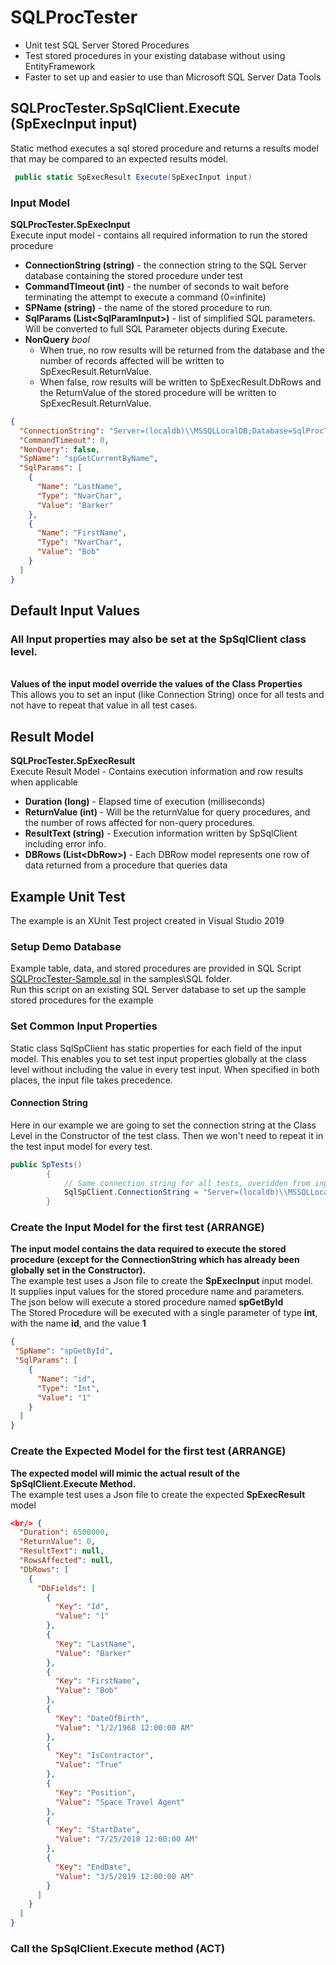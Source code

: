 # SQLProcTester
* Unit test SQL Server Stored Procedures 
* Test stored procedures in your existing database without using EntityFramework
* Faster to set up and easier to use than Microsoft SQL Server Data Tools

## SQLProcTester.SpSqlClient.Execute (SpExecInput input)
Static method executes a sql stored procedure and returns a results model that may be compared to an expected results model.

```C#
 public static SpExecResult Execute(SpExecInput input)
```

### Input Model
 **SQLProcTester.SpExecInput**
<br/> Execute input model - contains all required information to run the stored procedure

* **ConnectionString (string)** - the connection string to the SQL Server database containing the stored procedure under test
* **CommandTImeout (int)** - the number of seconds to wait before terminating the attempt to execute a command (0=infinite)
* **SPName (string)** - the name of the stored procedure to run.
* **SqlParams (List\<SqlParamInput>)**  - list of simplified SQL parameters. Will be converted to full SQL Parameter objects during Execute. 
* **NonQuery** *bool*    
   * When true, no row results will be returned from the database and the number of records affected will be written to SpExecResult.ReturnValue.
   * When false, row results will be written to SpExecResult.DbRows and the ReturnValue of the stored procedure will be written to SpExecResult.ReturnValue.


```json
{
  "ConnectionString": "Server=(localdb)\\MSSQLLocalDB;Database=SqlProcTest;Trusted_Connection=True;MultipleActiveResultSets=true",
  "CommandTimeout": 0,
  "NonQuery": false,
  "SpName": "spGetCurrentByName",
  "SqlParams": [
    {
      "Name": "LastName",
      "Type": "NvarChar",
      "Value": "Barker"
    },
    {
      "Name": "FirstName",
      "Type": "NvarChar",
      "Value": "Bob"
    }
  ]
}
```

## Default Input Values
### All Input properties may also be set at the SpSqlClient class level.
<br/>**Values of the input model override the values of the Class Properties**
<br/>This allows you to set an input (like Connection String) once for all tests and not have to repeat that value in all test cases.
<br/> 

## Result Model
  **SQLProcTester.SpExecResult**
<br/> Execute Result Model - Contains execution information and row results when applicable

* **Duration (long)** - Elapsed time of execution (milliseconds)
* **ReturnValue (int)** - Will be the returnValue for query procedures, and the number of rows affected for non-query procedures.
* **ResultText (string)** - Execution information written by SpSqlClient including error info.
* **DBRows (List\<DbRow>)** - Each DBRow model represents one row of data returned from a procedure that queries data


## Example Unit Test
The example is an XUnit Test project created in Visual Studio 2019

### Setup Demo Database
Example table, data, and stored procedures are provided in SQL Script [SQLProcTester-Sample.sql](https://github.com/Tricklebyte/SQLProcTester/blob/master/samples/SQL/SQLProcTester-Sample.sql) in the samples\SQL folder.
<br/> Run this script on an existing SQL Server database to set up the sample stored procedures for the example

### Set Common Input Properties
Static class SqlSpClient has static properties for each field of the input model.
This enables you to set test input properties globally at the class level without including the value in every test input.
When specified in both places, the input file takes precedence.

#### Connection String
Here in our example we are going to set the connection string at the Class Level in the Constructor of the test class. Then we won't need to repeat it in the test input model for every test. 
```c#
public SpTests()
        {
            // Same connection string for all tests, overidden from input model
            SqlSpClient.ConnectionString = "Server=(localdb)\\MSSQLLocalDB;Database=SqlProcTest;Trusted_Connection=True;MultipleActiveResultSets=true";
        }
```

### Create the Input Model for the first test (ARRANGE)
**The input model contains the data required to execute the stored procedure (except for the ConnectionString which has already been globally set in the Constructor).**
<br/> The example test uses a Json file to create the **SpExecInput** input model. 
<br/> It supplies input values for the stored procedure name and parameters.
<br/>  The json below will execute a stored procedure named **spGetById**
<br/>  The Stored Procedure will be executed with a single parameter of type **int**, with the name **id**, and the value **1** 

```json
{
 "SpName": "spGetById",
 "SqlParams": [
    {
      "Name": "id",
      "Type": "Int",
      "Value": "1"
    }
  ]
}
```

### Create the Expected Model for the first test (ARRANGE)
**The expected model will mimic the actual result of the SpSqlClient.Execute Method.**
<br/> The example test uses a Json file to create the expected **SpExecResult** model
```json
<br/> {
  "Duration": 6500000,
  "ReturnValue": 0,
  "ResultText": null,
  "RowsAffected": null,
  "DbRows": [
    {
      "DbFields": [
        {
          "Key": "Id",
          "Value": "1"
        },
        {
          "Key": "LastName",
          "Value": "Barker"
        },
        {
          "Key": "FirstName",
          "Value": "Bob"
        },
        {
          "Key": "DateOfBirth",
          "Value": "1/2/1968 12:00:00 AM"
        },
        {
          "Key": "IsContractor",
          "Value": "True"
        },
        {
          "Key": "Position",
          "Value": "Space Travel Agent"
        },
        {
          "Key": "StartDate",
          "Value": "7/25/2018 12:00:00 AM"
        },
        {
          "Key": "EndDate",
          "Value": "3/5/2019 12:00:00 AM"
        }
      ]
    }
  ]
}
```
### Call the SpSqlClient.Execute method (ACT)
